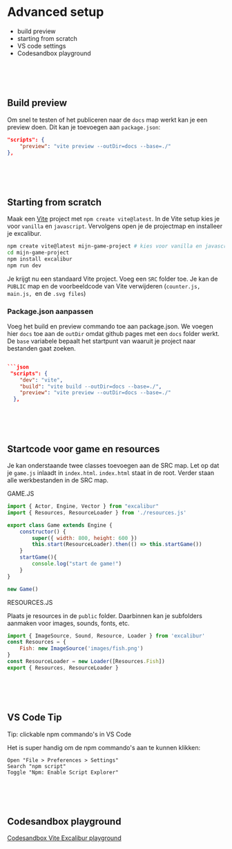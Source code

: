 # Advanced setup

- build preview
- starting from scratch
- VS code settings
- Codesandbox playground

<br>
<br>
<br>

## Build preview

Om snel te testen of het publiceren naar de `docs` map werkt kan je een preview doen. Dit kan je toevoegen aan `package.json`:

```json
"scripts": {
    "preview": "vite preview --outDir=docs --base=./"
},
```

<br>
<br>
<br>

## Starting from scratch

Maak een [Vite](https://vitejs.dev) project met `npm create vite@latest`. In de Vite setup kies je voor `vanilla` en `javascript`. Vervolgens open je de projectmap en installeer je excalibur.

```bash
npm create vite@latest mijn-game-project # kies voor vanilla en javascript
cd mijn-game-project
npm install excalibur
npm run dev
```
Je krijgt nu een standaard Vite project. Voeg een `SRC` folder toe. Je kan de `PUBLIC` map en de voorbeeldcode van Vite verwijderen (`counter.js, main.js, `en de `.svg files`)

### Package.json aanpassen

Voeg het build en preview commando toe aan package.json. We voegen hier `docs` toe aan de `outDir` omdat github pages met een `docs` folder werkt. De `base` variabele bepaalt het startpunt van waaruit je project naar bestanden gaat zoeken. 

```json

```json
 "scripts": {
    "dev": "vite",
    "build": "vite build --outDir=docs --base=./",
    "preview": "vite preview --outDir=docs --base=./"
  },
```
<br>
<br>
<br>

## Startcode voor game en resources

Je kan onderstaande twee classes toevoegen aan de SRC map. Let op dat je `game.js` inlaadt in `index.html`. `index.html` staat in de root. Verder staan alle werkbestanden in de SRC map.

GAME.JS

```javascript
import { Actor, Engine, Vector } from "excalibur"
import { Resources, ResourceLoader } from './resources.js'

export class Game extends Engine {
    constructor() {
        super({ width: 800, height: 600 })
        this.start(ResourceLoader).then(() => this.startGame())
    }
    startGame(){
        console.log("start de game!")
    }
}

new Game()
```
RESOURCES.JS

Plaats je resources in de `public` folder. Daarbinnen kan je subfolders aanmaken voor images, sounds, fonts, etc.

```javascript
import { ImageSource, Sound, Resource, Loader } from 'excalibur'
const Resources = {
    Fish: new ImageSource('images/fish.png')
}
const ResourceLoader = new Loader([Resources.Fish])
export { Resources, ResourceLoader }
```


<br>
<br>
<br>

## VS Code Tip

Tip: clickable npm commando's in VS Code

Het is super handig om de npm commando's aan te kunnen klikken:

```
Open "File > Preferences > Settings"
Search "npm script"
Toggle "Npm: Enable Script Explorer"
```

<br>
<br>
<br>


## Codesandbox playground

[Codesandbox Vite Excalibur playground](https://codesandbox.io/s/excalibur-vite-testproject-olk4bu?file=/game.js)